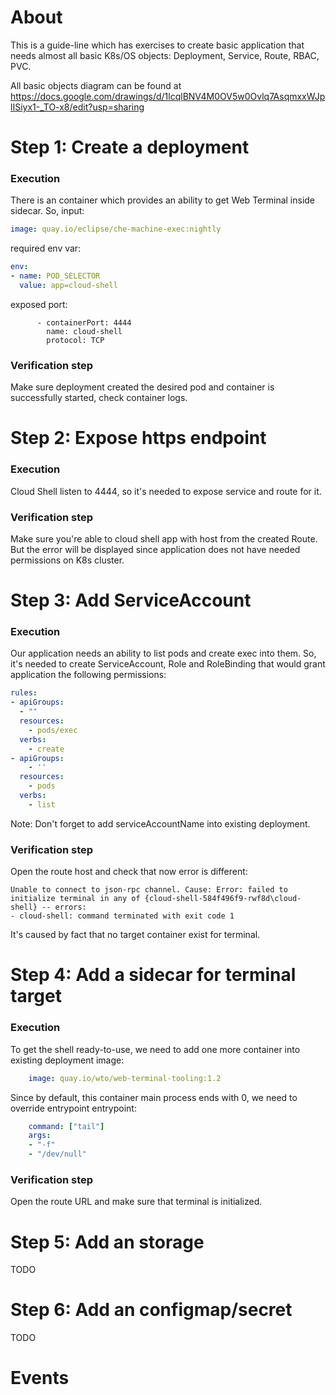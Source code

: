 # About

This is a guide-line which has exercises to create basic application that needs almost all basic K8s/OS objects: Deployment, Service, Route, RBAC, PVC.

All basic objects diagram can be found at https://docs.google.com/drawings/d/1lcqlBNV4M0OV5w0Ovlq7AsqmxxWJplISiyx1-_TO-x8/edit?usp=sharing

# Step 1: Create a deployment

### Execution

There is an container which provides an ability to get Web Terminal inside sidecar.
So, input:
```yaml
image: quay.io/eclipse/che-machine-exec:nightly
```

required env var:
```yaml
env:
- name: POD_SELECTOR
  value: app=cloud-shell
```

exposed port:
```
      - containerPort: 4444
        name: cloud-shell
        protocol: TCP
```

### Verification step

Make sure deployment created the desired pod and container is successfully started, check container logs.

# Step 2: Expose https endpoint

### Execution

Cloud Shell listen to 4444, so it's needed to expose service and route for it.

### Verification step

Make sure you're able to cloud shell app with host from the created Route.
But the error will be displayed since application does not have needed permissions on K8s cluster.

# Step 3: Add ServiceAccount

### Execution

Our application needs an ability to list pods and create exec into them.
So, it's needed to create ServiceAccount, Role and RoleBinding that would grant application the following permissions:
```yaml
rules:
- apiGroups:
  - ""
  resources:
    - pods/exec
  verbs:
    - create
- apiGroups:
    - ''
  resources:
    - pods
  verbs:
    - list
```
Note: Don't forget to add serviceAccountName into existing deployment.

### Verification step

Open the route host and check that now error is different:
```
Unable to connect to json-rpc channel. Cause: Error: failed to initialize terminal in any of {cloud-shell-584f496f9-rwf8d\cloud-shell} -- errors:
- cloud-shell: command terminated with exit code 1
```
It's caused by fact that no target container exist for terminal.

# Step 4: Add a sidecar for terminal target

### Execution

To get the shell ready-to-use, we need to add one more container into existing deployment
image:
```yaml
    image: quay.io/wto/web-terminal-tooling:1.2
```

Since by default, this container main process ends with 0, we need to override entrypoint entrypoint:
```yaml
    command: ["tail"]
    args:
    - "-f"
    - "/dev/null"
```

### Verification step

Open the route URL and make sure that terminal is initialized.

# Step 5: Add an storage
TODO

# Step 6: Add an configmap/secret
TODO

# Events
